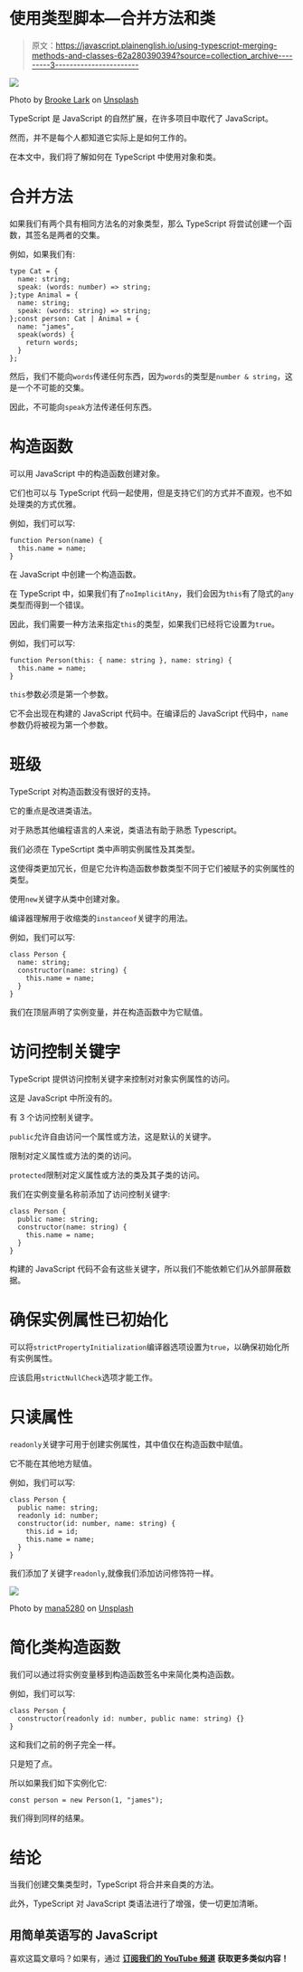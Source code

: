 # 使用类型脚本—合并方法和类

> 原文：<https://javascript.plainenglish.io/using-typescript-merging-methods-and-classes-62a280390394?source=collection_archive---------3----------------------->

![](img/b055ba0140a727810caca0a039a486a8.png)

Photo by [Brooke Lark](https://unsplash.com/@brookelark?utm_source=medium&utm_medium=referral) on [Unsplash](https://unsplash.com?utm_source=medium&utm_medium=referral)

TypeScript 是 JavaScript 的自然扩展，在许多项目中取代了 JavaScript。

然而，并不是每个人都知道它实际上是如何工作的。

在本文中，我们将了解如何在 TypeScript 中使用对象和类。

# 合并方法

如果我们有两个具有相同方法名的对象类型，那么 TypeScript 将尝试创建一个函数，其签名是两者的交集。

例如，如果我们有:

```
type Cat = {
  name: string;
  speak: (words: number) => string;
};type Animal = {
  name: string;
  speak: (words: string) => string;
};const person: Cat | Animal = {
  name: "james",
  speak(words) {
    return words;
  }
};
```

然后，我们不能向`words`传递任何东西，因为`words`的类型是`number & string`，这是一个不可能的交集。

因此，不可能向`speak`方法传递任何东西。

# 构造函数

可以用 JavaScript 中的构造函数创建对象。

它们也可以与 TypeScript 代码一起使用，但是支持它们的方式并不直观，也不如处理类的方式优雅。

例如，我们可以写:

```
function Person(name) {
  this.name = name;
}
```

在 JavaScript 中创建一个构造函数。

在 TypeScript 中，如果我们有了`noImplicitAny`，我们会因为`this`有了隐式的`any`类型而得到一个错误。

因此，我们需要一种方法来指定`this`的类型，如果我们已经将它设置为`true`。

例如，我们可以写:

```
function Person(this: { name: string }, name: string) {
  this.name = name;
}
```

`this`参数必须是第一个参数。

它不会出现在构建的 JavaScript 代码中。在编译后的 JavaScript 代码中，`name`参数仍将被视为第一个参数。

# 班级

TypeScript 对构造函数没有很好的支持。

它的重点是改进类语法。

对于熟悉其他编程语言的人来说，类语法有助于熟悉 Typescript。

我们必须在 TypeScrtipt 类中声明实例属性及其类型。

这使得类更加冗长，但是它允许构造函数参数类型不同于它们被赋予的实例属性的类型。

使用`new`关键字从类中创建对象。

编译器理解用于收缩类的`instanceof`关键字的用法。

例如，我们可以写:

```
class Person {
  name: string;
  constructor(name: string) {
    this.name = name;
  }
}
```

我们在顶层声明了实例变量，并在构造函数中为它赋值。

# 访问控制关键字

TypeScript 提供访问控制关键字来控制对对象实例属性的访问。

这是 JavaScript 中所没有的。

有 3 个访问控制关键字。

`public`允许自由访问一个属性或方法，这是默认的关键字。

限制对定义属性或方法的类的访问。

`protected`限制对定义属性或方法的类及其子类的访问。

我们在实例变量名称前添加了访问控制关键字:

```
class Person {
  public name: string;
  constructor(name: string) {
    this.name = name;
  }
}
```

构建的 JavaScript 代码不会有这些关键字，所以我们不能依赖它们从外部屏蔽数据。

# 确保实例属性已初始化

可以将`strictPropertyInitialization`编译器选项设置为`true`，以确保初始化所有实例属性。

应该启用`strictNullCheck`选项才能工作。

# 只读属性

`readonly`关键字可用于创建实例属性，其中值仅在构造函数中赋值。

它不能在其他地方赋值。

例如，我们可以写:

```
class Person {
  public name: string;
  readonly id: number;
  constructor(id: number, name: string) {
    this.id = id;
    this.name = name;
  }
}
```

我们添加了关键字`readonly`,就像我们添加访问修饰符一样。

![](img/9f105225e0660983925b83e542e53ce3.png)

Photo by [mana5280](https://unsplash.com/@mana5280?utm_source=medium&utm_medium=referral) on [Unsplash](https://unsplash.com?utm_source=medium&utm_medium=referral)

# 简化类构造函数

我们可以通过将实例变量移到构造函数签名中来简化类构造函数。

例如，我们可以写:

```
class Person {
  constructor(readonly id: number, public name: string) {}
}
```

这和我们之前的例子完全一样。

只是短了点。

所以如果我们如下实例化它:

```
const person = new Person(1, "james");
```

我们得到同样的结果。

# 结论

当我们创建交集类型时，TypeScript 将合并来自类的方法。

此外，TypeScript 对 JavaScript 类语法进行了增强，使一切更加清晰。

## **用简单英语写的 JavaScript**

喜欢这篇文章吗？如果有，通过 [**订阅我们的 YouTube 频道**](https://www.youtube.com/channel/UCtipWUghju290NWcn8jhyAw) **获取更多类似内容！**